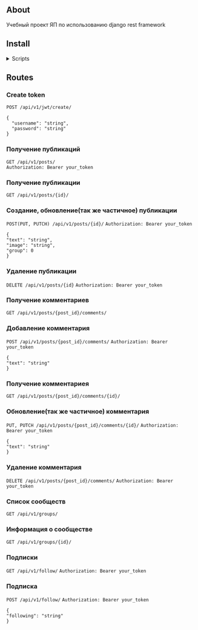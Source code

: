 ## About 
Учебный проект ЯП по использованию django rest framework 
 
## Install 
<details> 
<summary> 
Scripts 
</summary> 
 
1. Clone the repository: 
```shell 
git clone https://github.com/nugibator-hackers/api_final_yatube.git 
cd api_final_yatube 
``` 
 
2. Устанавливаем виртуальное окружение 
```shell  
python3 -m venv venv 
source venv/Scripts/activate 
``` 
 
3. Установка зависимостей 
```shell 
pip install -r requirements.txt 
``` 
 
4. Подготовка базы данных 
```shell 
python3 yatube_api/manage.py migrate 
``` 
 
5. Запуск сервера 
```shell 
python3 api_yatube/manage.py runserver 
``` 
 
</details> 
 
## Routes 
 
### Create token 
`POST /api/v1/jwt/create/` 
``` 
{ 
  "username": "string", 
  "password": "string" 
} 
``` 
 
### Получение публикаций 
`GET /api/v1/posts/`  
`Authorization: Bearer your_token` 
 
### Получение публикации 
`GET /api/v1/posts/{id}/`  
 
### Создание, обновление(так же частичное) публикации 
`POST(PUT, PUTCH) /api/v1/posts/{id}/` 
`Authorization: Bearer your_token` 
 
``` 
{ 
"text": "string", 
"image": "string", 
"group": 0 
} 
``` 
 
### Удаление публикации  
`DELETE /api/v1/posts/{id}` 
`Authorization: Bearer your_token` 
 
 
### Получение комментариев 
`GET /api/v1/posts/{post_id}/comments/` 
 
### Добавление комментария 
`POST /api/v1/posts/{post_id}/comments/` 
`Authorization: Bearer your_token` 
 
``` 
{ 
"text": "string" 
} 
``` 
 
### Получение комментариея 
`GET /api/v1/posts/{post_id}/comments/{id}/` 
 
### Обновление(так же частичное) комментария 
`PUT, PUTCH /api/v1/posts/{post_id}/comments/{id}/` 
`Authorization: Bearer your_token` 
 
``` 
{ 
"text": "string" 
} 
``` 
 
### Удаление комментария 
`DELETE /api/v1/posts/{post_id}/comments/` 
`Authorization: Bearer your_token` 
 
### Список сообществ 
`GET /api/v1/groups/` 
 
### Информация о сообществе 
`GET /api/v1/groups/{id}/` 
 
### Подписки 
`GET /api/v1/follow/` 
`Authorization: Bearer your_token` 
 
### Подписка 
`POST /api/v1/follow/` 
`Authorization: Bearer your_token` 
 
``` 
{ 
"following": "string" 
} 

